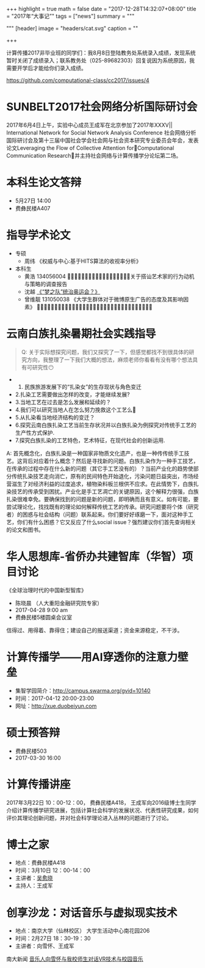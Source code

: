 +++
highlight = true
math = false
date = "2017-12-28T14:32:07+08:00"
title = "2017年“大事记”"
tags = ["news"]
summary = """

"""
[header]
  image = "headers/cat.svg"
  caption = ""

+++

计算传播2017非毕业班的同学们：我8月8日登陆教务处系统录入成绩，发现系统暂时关闭了成绩录入；联系教务处（025-89682303）回复说因为系统原因，我需要开学后才能给你们录入成绩。

https://github.com/computational-class/cc2017/issues/4

# SUNBELT2017社会网络分析国际研讨会

2017年6月4日上午，实验中心成员王成军在北京参加了2017年XXXV|| International Network for Social Network Analysis Conference 社会网络分析国际研讨会及第十三届中国社会学会社会网与社会资本研究专业委员会年会，发表论文Leveraging the Flow of Collective Attention forComputational Communication Research，并主持社会网络与计算传播学分论坛第二场。

# 本科生论文答辩

- 5月27日 14:00
- 费彝民楼A407

# 指导学术论文

- 专硕
  - 周纬 《权威与中心:基于HITS算法的收视率分析》
- 本科生
  - 黄浩 134056004 􏴃􏳤􏱼􏱽􏱾􏱿􏲀􏲄􏲁􏱴􏲅􏲆􏳓􏳔􏳕􏲄􏲯􏲰关于搭讪艺术家的行为动机与策略的调查报告
  - 沈越 [《“梦之队”统治奥运会？》](https://data-journalism.github.io/olympic/index.html)
  - 曾维靓 131050038 《大学生群体对于微博原生广告的态度及其影响因素》
 􏴊􏴋􏴃􏳤􏱼􏱽􏱾􏱿􏲀􏲄􏲁􏱴􏲅􏲆􏳓􏳔􏳕􏲄􏲯􏲰􏴃􏳤􏱼􏱽􏱾􏱿􏲀􏲄􏲁􏱴􏲅􏲆􏳓

# 云南白族扎染暑期社会实践指导

> Q: 关于实际想探究问题，我们又探究了一下，但感觉都找不到很具体的研究方向，我整理了一下我们大概的想法，麻烦老师你看看有没有哪个想法具有可研究性😶

- 1. 民族旅游发展下的“扎染女”的生存现状与角色变迁
- 2.扎染工艺需要做出怎样的改变，才能继续发展?
- 3.当地工艺在过去是怎么发展和延续的？
- 4.我们可以研究当地人在怎么努力挽救这个工艺么
- 5.从扎染看当地经济结构的变迁？
- 6.探究云南白族扎染工艺当前生存状况并以白族扎染为例探究对传统手工艺的生产性方式保护.
- 7.探究白族扎染的工艺特色，艺术特征，在现代社会的创新运用.

A: 首先概念化，白族扎染是一种国家非物质文化遗产，也是一种传传统手工技艺。这背后对应着什么概念？然后是寻找新的问题。白族扎染作为一种手工技艺，在传承的过程中存在什么新的问题（其它手工艺没有的）？当前产业化的趋势使部分传统扎染技艺走向消亡，原有的民间特色开始退化，污染问题日益突出，市场经营滋生了对经济利益的过度追求，植物染料板兰根供不应求。在此情势下，白族扎染技艺的传承受到困扰。产业化是手工艺凋亡的关键原因，这个解释力很强，白族扎染很难幸免。要确保找到的问题是新的问题，即明确而且有意义。如有可能，要尝试理论化，找找既有的理论如何解释传统工艺的传承。研究问题要将个体（研究者）的困惑与社会结构（问题）联系起来。你们要好好琢磨一下，面对这种手工艺，你们有什么困惑？它又反应了什么social issue？强烈建议你们首先查询相关的论文和图书。

# 华人思想库-省侨办共建智库（华智）项目讨论

《全球治理时代的中国新型智库》

- 陈晓晨 （人大重阳金融研究院专家）
- 2017-04-28 9:00 am
- 费彝民楼5楼圆桌会议室

信得过、用得着、靠得住；建设自己的报送渠道；资金来源稳定，不干涉。


# 计算传播学——用AI穿透你的注意力壁垒

- 集智学园简介：http://campus.swarma.org/gvid=10140
- 时间：2017-04-12 20:00-23:00
- 网址：http://xue.duobeiyun.com


# 硕士预答辩

- 费彝民楼503
- 2017-03-30 16:00

# 计算传播讲座

2017年3月22日 10：00-12：00， 费彝民楼A418， 王成军向2016级博士生同学介绍计算传播学研究进展，包括计算社会科学的发展状况、代表性研究成果，如何评价其理论创新问题，并对社会科学理论进入丛林的问题进行了讨论。

# 博士之家
- 地点：费彝民楼A418
- 时间：3月10日 12：00-14：00
- 主讲者：[吴愈晓](http://sociology.nju.edu.cn/teacher/social/quanzhi/350.html)
- 主持人：王成军

# 创享沙龙：对话音乐与虚拟现实技术

- 地点：南京大学（仙林校区） 大学生活动中心南花园206
- 时间：2月27日 18：30-19：30
- 主讲者：向雪怀、王成军

南大新闻 [音乐人向雪怀与我校师生对话VR技术与校园音乐
](http://news.nju.edu.cn/show_article_4_45010)
